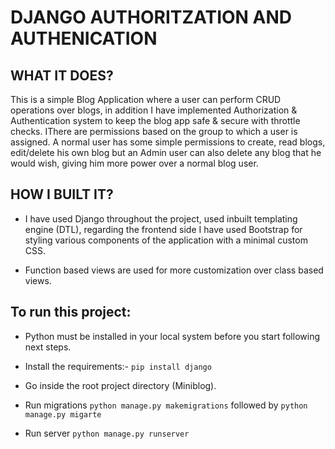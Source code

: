 # DJANGO AUTHORITZATION AND AUTHENICATION

## WHAT IT DOES?

This is a simple Blog Application where a user can perform CRUD operations over blogs, in addition I have implemented Authorization & Authentication system to keep the blog app safe & secure with throttle checks. IThere are permissions based on the group to which a user is assigned. A normal user has some simple permissions to create, read blogs, edit/delete his own blog but an Admin user can also delete any blog that he would wish, giving him more power over a normal blog user.

## HOW I BUILT IT?

* I have used Django throughout the project, used inbuilt templating engine (DTL), regarding the frontend side I have used Bootstrap for styling various components of the application with a minimal custom CSS.

* Function based views are used for more customization over class based views.

## To run this project: 

* Python must be installed in your local system before you start following next steps.

* Install the requirements:- `pip install django`
  
* Go inside the root project directory (Miniblog).
  
* Run migrations `python manage.py makemigrations` followed by `python manage.py migarte`
  
* Run server `python manage.py runserver`
